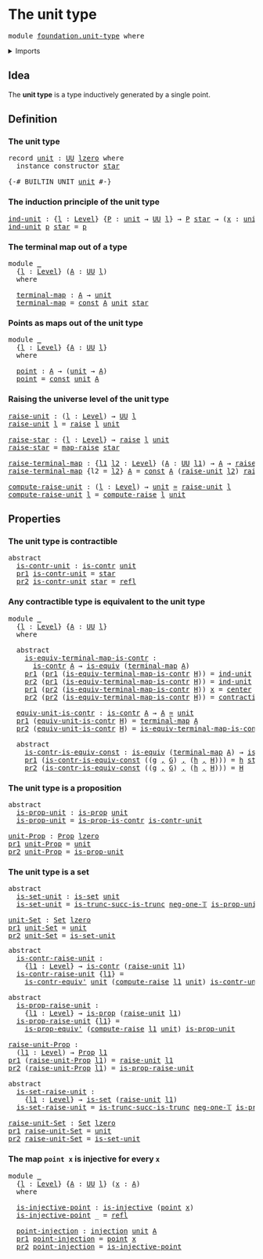 # The unit type

<pre class="Agda"><a id="26" class="Keyword">module</a> <a id="33" href="foundation.unit-type.html" class="Module">foundation.unit-type</a> <a id="54" class="Keyword">where</a>
</pre>
<details><summary>Imports</summary>

<pre class="Agda"><a id="110" class="Keyword">open</a> <a id="115" class="Keyword">import</a> <a id="122" href="foundation.dependent-pair-types.html" class="Module">foundation.dependent-pair-types</a>
<a id="154" class="Keyword">open</a> <a id="159" class="Keyword">import</a> <a id="166" href="foundation.raising-universe-levels.html" class="Module">foundation.raising-universe-levels</a>
<a id="201" class="Keyword">open</a> <a id="206" class="Keyword">import</a> <a id="213" href="foundation.universe-levels.html" class="Module">foundation.universe-levels</a>

<a id="241" class="Keyword">open</a> <a id="246" class="Keyword">import</a> <a id="253" href="foundation-core.constant-maps.html" class="Module">foundation-core.constant-maps</a>
<a id="283" class="Keyword">open</a> <a id="288" class="Keyword">import</a> <a id="295" href="foundation-core.contractible-types.html" class="Module">foundation-core.contractible-types</a>
<a id="330" class="Keyword">open</a> <a id="335" class="Keyword">import</a> <a id="342" href="foundation-core.equivalences.html" class="Module">foundation-core.equivalences</a>
<a id="371" class="Keyword">open</a> <a id="376" class="Keyword">import</a> <a id="383" href="foundation-core.identity-types.html" class="Module">foundation-core.identity-types</a>
<a id="414" class="Keyword">open</a> <a id="419" class="Keyword">import</a> <a id="426" href="foundation-core.injective-maps.html" class="Module">foundation-core.injective-maps</a>
<a id="457" class="Keyword">open</a> <a id="462" class="Keyword">import</a> <a id="469" href="foundation-core.propositions.html" class="Module">foundation-core.propositions</a>
<a id="498" class="Keyword">open</a> <a id="503" class="Keyword">import</a> <a id="510" href="foundation-core.sets.html" class="Module">foundation-core.sets</a>
<a id="531" class="Keyword">open</a> <a id="536" class="Keyword">import</a> <a id="543" href="foundation-core.truncated-types.html" class="Module">foundation-core.truncated-types</a>
<a id="575" class="Keyword">open</a> <a id="580" class="Keyword">import</a> <a id="587" href="foundation-core.truncation-levels.html" class="Module">foundation-core.truncation-levels</a>
</pre>
</details>

## Idea

The **unit type** is a type inductively generated by a single point.

## Definition

### The unit type

<pre class="Agda"><a id="759" class="Keyword">record</a> <a id="unit"></a><a id="766" href="foundation.unit-type.html#766" class="Record">unit</a> <a id="771" class="Symbol">:</a> <a id="773" href="Agda.Primitive.html#388" class="Primitive">UU</a> <a id="776" href="Agda.Primitive.html#915" class="Primitive">lzero</a> <a id="782" class="Keyword">where</a>
  <a id="790" class="Keyword">instance</a> <a id="799" class="Keyword">constructor</a> <a id="star"></a><a id="811" href="foundation.unit-type.html#811" class="InductiveConstructor">star</a>

<a id="817" class="Symbol">{-#</a> <a id="821" class="Keyword">BUILTIN</a> <a id="829" class="Keyword">UNIT</a> <a id="834" href="foundation.unit-type.html#766" class="Record">unit</a> <a id="839" class="Symbol">#-}</a>
</pre>
### The induction principle of the unit type

<pre class="Agda"><a id="ind-unit"></a><a id="902" href="foundation.unit-type.html#902" class="Function">ind-unit</a> <a id="911" class="Symbol">:</a> <a id="913" class="Symbol">{</a><a id="914" href="foundation.unit-type.html#914" class="Bound">l</a> <a id="916" class="Symbol">:</a> <a id="918" href="Agda.Primitive.html#742" class="Postulate">Level</a><a id="923" class="Symbol">}</a> <a id="925" class="Symbol">{</a><a id="926" href="foundation.unit-type.html#926" class="Bound">P</a> <a id="928" class="Symbol">:</a> <a id="930" href="foundation.unit-type.html#766" class="Record">unit</a> <a id="935" class="Symbol">→</a> <a id="937" href="Agda.Primitive.html#388" class="Primitive">UU</a> <a id="940" href="foundation.unit-type.html#914" class="Bound">l</a><a id="941" class="Symbol">}</a> <a id="943" class="Symbol">→</a> <a id="945" href="foundation.unit-type.html#926" class="Bound">P</a> <a id="947" href="foundation.unit-type.html#811" class="InductiveConstructor">star</a> <a id="952" class="Symbol">→</a> <a id="954" class="Symbol">(</a><a id="955" href="foundation.unit-type.html#955" class="Bound">x</a> <a id="957" class="Symbol">:</a> <a id="959" href="foundation.unit-type.html#766" class="Record">unit</a><a id="963" class="Symbol">)</a> <a id="965" class="Symbol">→</a> <a id="967" href="foundation.unit-type.html#926" class="Bound">P</a> <a id="969" href="foundation.unit-type.html#955" class="Bound">x</a>
<a id="971" href="foundation.unit-type.html#902" class="Function">ind-unit</a> <a id="980" href="foundation.unit-type.html#980" class="Bound">p</a> <a id="982" href="foundation.unit-type.html#811" class="InductiveConstructor">star</a> <a id="987" class="Symbol">=</a> <a id="989" href="foundation.unit-type.html#980" class="Bound">p</a>
</pre>
### The terminal map out of a type

<pre class="Agda"><a id="1040" class="Keyword">module</a> <a id="1047" href="foundation.unit-type.html#1047" class="Module">_</a>
  <a id="1051" class="Symbol">{</a><a id="1052" href="foundation.unit-type.html#1052" class="Bound">l</a> <a id="1054" class="Symbol">:</a> <a id="1056" href="Agda.Primitive.html#742" class="Postulate">Level</a><a id="1061" class="Symbol">}</a> <a id="1063" class="Symbol">(</a><a id="1064" href="foundation.unit-type.html#1064" class="Bound">A</a> <a id="1066" class="Symbol">:</a> <a id="1068" href="Agda.Primitive.html#388" class="Primitive">UU</a> <a id="1071" href="foundation.unit-type.html#1052" class="Bound">l</a><a id="1072" class="Symbol">)</a>
  <a id="1076" class="Keyword">where</a>

  <a id="1085" href="foundation.unit-type.html#1085" class="Function">terminal-map</a> <a id="1098" class="Symbol">:</a> <a id="1100" href="foundation.unit-type.html#1064" class="Bound">A</a> <a id="1102" class="Symbol">→</a> <a id="1104" href="foundation.unit-type.html#766" class="Record">unit</a>
  <a id="1111" href="foundation.unit-type.html#1085" class="Function">terminal-map</a> <a id="1124" class="Symbol">=</a> <a id="1126" href="foundation-core.constant-maps.html#198" class="Function">const</a> <a id="1132" href="foundation.unit-type.html#1064" class="Bound">A</a> <a id="1134" href="foundation.unit-type.html#766" class="Record">unit</a> <a id="1139" href="foundation.unit-type.html#811" class="InductiveConstructor">star</a>
</pre>
### Points as maps out of the unit type

<pre class="Agda"><a id="1198" class="Keyword">module</a> <a id="1205" href="foundation.unit-type.html#1205" class="Module">_</a>
  <a id="1209" class="Symbol">{</a><a id="1210" href="foundation.unit-type.html#1210" class="Bound">l</a> <a id="1212" class="Symbol">:</a> <a id="1214" href="Agda.Primitive.html#742" class="Postulate">Level</a><a id="1219" class="Symbol">}</a> <a id="1221" class="Symbol">{</a><a id="1222" href="foundation.unit-type.html#1222" class="Bound">A</a> <a id="1224" class="Symbol">:</a> <a id="1226" href="Agda.Primitive.html#388" class="Primitive">UU</a> <a id="1229" href="foundation.unit-type.html#1210" class="Bound">l</a><a id="1230" class="Symbol">}</a>
  <a id="1234" class="Keyword">where</a>

  <a id="1243" href="foundation.unit-type.html#1243" class="Function">point</a> <a id="1249" class="Symbol">:</a> <a id="1251" href="foundation.unit-type.html#1222" class="Bound">A</a> <a id="1253" class="Symbol">→</a> <a id="1255" class="Symbol">(</a><a id="1256" href="foundation.unit-type.html#766" class="Record">unit</a> <a id="1261" class="Symbol">→</a> <a id="1263" href="foundation.unit-type.html#1222" class="Bound">A</a><a id="1264" class="Symbol">)</a>
  <a id="1268" href="foundation.unit-type.html#1243" class="Function">point</a> <a id="1274" class="Symbol">=</a> <a id="1276" href="foundation-core.constant-maps.html#198" class="Function">const</a> <a id="1282" href="foundation.unit-type.html#766" class="Record">unit</a> <a id="1287" href="foundation.unit-type.html#1222" class="Bound">A</a>
</pre>
### Raising the universe level of the unit type

<pre class="Agda"><a id="raise-unit"></a><a id="1351" href="foundation.unit-type.html#1351" class="Function">raise-unit</a> <a id="1362" class="Symbol">:</a> <a id="1364" class="Symbol">(</a><a id="1365" href="foundation.unit-type.html#1365" class="Bound">l</a> <a id="1367" class="Symbol">:</a> <a id="1369" href="Agda.Primitive.html#742" class="Postulate">Level</a><a id="1374" class="Symbol">)</a> <a id="1376" class="Symbol">→</a> <a id="1378" href="Agda.Primitive.html#388" class="Primitive">UU</a> <a id="1381" href="foundation.unit-type.html#1365" class="Bound">l</a>
<a id="1383" href="foundation.unit-type.html#1351" class="Function">raise-unit</a> <a id="1394" href="foundation.unit-type.html#1394" class="Bound">l</a> <a id="1396" class="Symbol">=</a> <a id="1398" href="foundation.raising-universe-levels.html#997" class="Datatype">raise</a> <a id="1404" href="foundation.unit-type.html#1394" class="Bound">l</a> <a id="1406" href="foundation.unit-type.html#766" class="Record">unit</a>

<a id="raise-star"></a><a id="1412" href="foundation.unit-type.html#1412" class="Function">raise-star</a> <a id="1423" class="Symbol">:</a> <a id="1425" class="Symbol">{</a><a id="1426" href="foundation.unit-type.html#1426" class="Bound">l</a> <a id="1428" class="Symbol">:</a> <a id="1430" href="Agda.Primitive.html#742" class="Postulate">Level</a><a id="1435" class="Symbol">}</a> <a id="1437" class="Symbol">→</a> <a id="1439" href="foundation.raising-universe-levels.html#997" class="Datatype">raise</a> <a id="1445" href="foundation.unit-type.html#1426" class="Bound">l</a> <a id="1447" href="foundation.unit-type.html#766" class="Record">unit</a>
<a id="1452" href="foundation.unit-type.html#1412" class="Function">raise-star</a> <a id="1463" class="Symbol">=</a> <a id="1465" href="foundation.raising-universe-levels.html#1062" class="InductiveConstructor">map-raise</a> <a id="1475" href="foundation.unit-type.html#811" class="InductiveConstructor">star</a>

<a id="raise-terminal-map"></a><a id="1481" href="foundation.unit-type.html#1481" class="Function">raise-terminal-map</a> <a id="1500" class="Symbol">:</a> <a id="1502" class="Symbol">{</a><a id="1503" href="foundation.unit-type.html#1503" class="Bound">l1</a> <a id="1506" href="foundation.unit-type.html#1506" class="Bound">l2</a> <a id="1509" class="Symbol">:</a> <a id="1511" href="Agda.Primitive.html#742" class="Postulate">Level</a><a id="1516" class="Symbol">}</a> <a id="1518" class="Symbol">(</a><a id="1519" href="foundation.unit-type.html#1519" class="Bound">A</a> <a id="1521" class="Symbol">:</a> <a id="1523" href="Agda.Primitive.html#388" class="Primitive">UU</a> <a id="1526" href="foundation.unit-type.html#1503" class="Bound">l1</a><a id="1528" class="Symbol">)</a> <a id="1530" class="Symbol">→</a> <a id="1532" href="foundation.unit-type.html#1519" class="Bound">A</a> <a id="1534" class="Symbol">→</a> <a id="1536" href="foundation.unit-type.html#1351" class="Function">raise-unit</a> <a id="1547" href="foundation.unit-type.html#1506" class="Bound">l2</a>
<a id="1550" href="foundation.unit-type.html#1481" class="Function">raise-terminal-map</a> <a id="1569" class="Symbol">{</a><a id="1570" class="Argument">l2</a> <a id="1573" class="Symbol">=</a> <a id="1575" href="foundation.unit-type.html#1575" class="Bound">l2</a><a id="1577" class="Symbol">}</a> <a id="1579" href="foundation.unit-type.html#1579" class="Bound">A</a> <a id="1581" class="Symbol">=</a> <a id="1583" href="foundation-core.constant-maps.html#198" class="Function">const</a> <a id="1589" href="foundation.unit-type.html#1579" class="Bound">A</a> <a id="1591" class="Symbol">(</a><a id="1592" href="foundation.unit-type.html#1351" class="Function">raise-unit</a> <a id="1603" href="foundation.unit-type.html#1575" class="Bound">l2</a><a id="1605" class="Symbol">)</a> <a id="1607" href="foundation.unit-type.html#1412" class="Function">raise-star</a>

<a id="compute-raise-unit"></a><a id="1619" href="foundation.unit-type.html#1619" class="Function">compute-raise-unit</a> <a id="1638" class="Symbol">:</a> <a id="1640" class="Symbol">(</a><a id="1641" href="foundation.unit-type.html#1641" class="Bound">l</a> <a id="1643" class="Symbol">:</a> <a id="1645" href="Agda.Primitive.html#742" class="Postulate">Level</a><a id="1650" class="Symbol">)</a> <a id="1652" class="Symbol">→</a> <a id="1654" href="foundation.unit-type.html#766" class="Record">unit</a> <a id="1659" href="foundation-core.equivalences.html#2669" class="Function Operator">≃</a> <a id="1661" href="foundation.unit-type.html#1351" class="Function">raise-unit</a> <a id="1672" href="foundation.unit-type.html#1641" class="Bound">l</a>
<a id="1674" href="foundation.unit-type.html#1619" class="Function">compute-raise-unit</a> <a id="1693" href="foundation.unit-type.html#1693" class="Bound">l</a> <a id="1695" class="Symbol">=</a> <a id="1697" href="foundation.raising-universe-levels.html#1771" class="Function">compute-raise</a> <a id="1711" href="foundation.unit-type.html#1693" class="Bound">l</a> <a id="1713" href="foundation.unit-type.html#766" class="Record">unit</a>
</pre>
## Properties

### The unit type is contractible

<pre class="Agda"><a id="1781" class="Keyword">abstract</a>
  <a id="is-contr-unit"></a><a id="1792" href="foundation.unit-type.html#1792" class="Function">is-contr-unit</a> <a id="1806" class="Symbol">:</a> <a id="1808" href="foundation-core.contractible-types.html#855" class="Function">is-contr</a> <a id="1817" href="foundation.unit-type.html#766" class="Record">unit</a>
  <a id="1824" href="foundation.dependent-pair-types.html#603" class="Field">pr1</a> <a id="1828" href="foundation.unit-type.html#1792" class="Function">is-contr-unit</a> <a id="1842" class="Symbol">=</a> <a id="1844" href="foundation.unit-type.html#811" class="InductiveConstructor">star</a>
  <a id="1851" href="foundation.dependent-pair-types.html#615" class="Field">pr2</a> <a id="1855" href="foundation.unit-type.html#1792" class="Function">is-contr-unit</a> <a id="1869" href="foundation.unit-type.html#811" class="InductiveConstructor">star</a> <a id="1874" class="Symbol">=</a> <a id="1876" href="foundation-core.identity-types.html#1922" class="InductiveConstructor">refl</a>
</pre>
### Any contractible type is equivalent to the unit type

<pre class="Agda"><a id="1952" class="Keyword">module</a> <a id="1959" href="foundation.unit-type.html#1959" class="Module">_</a>
  <a id="1963" class="Symbol">{</a><a id="1964" href="foundation.unit-type.html#1964" class="Bound">l</a> <a id="1966" class="Symbol">:</a> <a id="1968" href="Agda.Primitive.html#742" class="Postulate">Level</a><a id="1973" class="Symbol">}</a> <a id="1975" class="Symbol">{</a><a id="1976" href="foundation.unit-type.html#1976" class="Bound">A</a> <a id="1978" class="Symbol">:</a> <a id="1980" href="Agda.Primitive.html#388" class="Primitive">UU</a> <a id="1983" href="foundation.unit-type.html#1964" class="Bound">l</a><a id="1984" class="Symbol">}</a>
  <a id="1988" class="Keyword">where</a>

  <a id="1997" class="Keyword">abstract</a>
    <a id="2010" href="foundation.unit-type.html#2010" class="Function">is-equiv-terminal-map-is-contr</a> <a id="2041" class="Symbol">:</a>
      <a id="2049" href="foundation-core.contractible-types.html#855" class="Function">is-contr</a> <a id="2058" href="foundation.unit-type.html#1976" class="Bound">A</a> <a id="2060" class="Symbol">→</a> <a id="2062" href="foundation-core.equivalences.html#1647" class="Function">is-equiv</a> <a id="2071" class="Symbol">(</a><a id="2072" href="foundation.unit-type.html#1085" class="Function">terminal-map</a> <a id="2085" href="foundation.unit-type.html#1976" class="Bound">A</a><a id="2086" class="Symbol">)</a>
    <a id="2092" href="foundation.dependent-pair-types.html#603" class="Field">pr1</a> <a id="2096" class="Symbol">(</a><a id="2097" href="foundation.dependent-pair-types.html#603" class="Field">pr1</a> <a id="2101" class="Symbol">(</a><a id="2102" href="foundation.unit-type.html#2010" class="Function">is-equiv-terminal-map-is-contr</a> <a id="2133" href="foundation.unit-type.html#2133" class="Bound">H</a><a id="2134" class="Symbol">))</a> <a id="2137" class="Symbol">=</a> <a id="2139" href="foundation.unit-type.html#902" class="Function">ind-unit</a> <a id="2148" class="Symbol">(</a><a id="2149" href="foundation-core.contractible-types.html#947" class="Function">center</a> <a id="2156" href="foundation.unit-type.html#2133" class="Bound">H</a><a id="2157" class="Symbol">)</a>
    <a id="2163" href="foundation.dependent-pair-types.html#615" class="Field">pr2</a> <a id="2167" class="Symbol">(</a><a id="2168" href="foundation.dependent-pair-types.html#603" class="Field">pr1</a> <a id="2172" class="Symbol">(</a><a id="2173" href="foundation.unit-type.html#2010" class="Function">is-equiv-terminal-map-is-contr</a> <a id="2204" href="foundation.unit-type.html#2204" class="Bound">H</a><a id="2205" class="Symbol">))</a> <a id="2208" class="Symbol">=</a> <a id="2210" href="foundation.unit-type.html#902" class="Function">ind-unit</a> <a id="2219" href="foundation-core.identity-types.html#1922" class="InductiveConstructor">refl</a>
    <a id="2228" href="foundation.dependent-pair-types.html#603" class="Field">pr1</a> <a id="2232" class="Symbol">(</a><a id="2233" href="foundation.dependent-pair-types.html#615" class="Field">pr2</a> <a id="2237" class="Symbol">(</a><a id="2238" href="foundation.unit-type.html#2010" class="Function">is-equiv-terminal-map-is-contr</a> <a id="2269" href="foundation.unit-type.html#2269" class="Bound">H</a><a id="2270" class="Symbol">))</a> <a id="2273" href="foundation.unit-type.html#2273" class="Bound">x</a> <a id="2275" class="Symbol">=</a> <a id="2277" href="foundation-core.contractible-types.html#947" class="Function">center</a> <a id="2284" href="foundation.unit-type.html#2269" class="Bound">H</a>
    <a id="2290" href="foundation.dependent-pair-types.html#615" class="Field">pr2</a> <a id="2294" class="Symbol">(</a><a id="2295" href="foundation.dependent-pair-types.html#615" class="Field">pr2</a> <a id="2299" class="Symbol">(</a><a id="2300" href="foundation.unit-type.html#2010" class="Function">is-equiv-terminal-map-is-contr</a> <a id="2331" href="foundation.unit-type.html#2331" class="Bound">H</a><a id="2332" class="Symbol">))</a> <a id="2335" class="Symbol">=</a> <a id="2337" href="foundation-core.contractible-types.html#1285" class="Function">contraction</a> <a id="2349" href="foundation.unit-type.html#2331" class="Bound">H</a>

  <a id="2354" href="foundation.unit-type.html#2354" class="Function">equiv-unit-is-contr</a> <a id="2374" class="Symbol">:</a> <a id="2376" href="foundation-core.contractible-types.html#855" class="Function">is-contr</a> <a id="2385" href="foundation.unit-type.html#1976" class="Bound">A</a> <a id="2387" class="Symbol">→</a> <a id="2389" href="foundation.unit-type.html#1976" class="Bound">A</a> <a id="2391" href="foundation-core.equivalences.html#2669" class="Function Operator">≃</a> <a id="2393" href="foundation.unit-type.html#766" class="Record">unit</a>
  <a id="2400" href="foundation.dependent-pair-types.html#603" class="Field">pr1</a> <a id="2404" class="Symbol">(</a><a id="2405" href="foundation.unit-type.html#2354" class="Function">equiv-unit-is-contr</a> <a id="2425" href="foundation.unit-type.html#2425" class="Bound">H</a><a id="2426" class="Symbol">)</a> <a id="2428" class="Symbol">=</a> <a id="2430" href="foundation.unit-type.html#1085" class="Function">terminal-map</a> <a id="2443" href="foundation.unit-type.html#1976" class="Bound">A</a>
  <a id="2447" href="foundation.dependent-pair-types.html#615" class="Field">pr2</a> <a id="2451" class="Symbol">(</a><a id="2452" href="foundation.unit-type.html#2354" class="Function">equiv-unit-is-contr</a> <a id="2472" href="foundation.unit-type.html#2472" class="Bound">H</a><a id="2473" class="Symbol">)</a> <a id="2475" class="Symbol">=</a> <a id="2477" href="foundation.unit-type.html#2010" class="Function">is-equiv-terminal-map-is-contr</a> <a id="2508" href="foundation.unit-type.html#2472" class="Bound">H</a>

  <a id="2513" class="Keyword">abstract</a>
    <a id="2526" href="foundation.unit-type.html#2526" class="Function">is-contr-is-equiv-const</a> <a id="2550" class="Symbol">:</a> <a id="2552" href="foundation-core.equivalences.html#1647" class="Function">is-equiv</a> <a id="2561" class="Symbol">(</a><a id="2562" href="foundation.unit-type.html#1085" class="Function">terminal-map</a> <a id="2575" href="foundation.unit-type.html#1976" class="Bound">A</a><a id="2576" class="Symbol">)</a> <a id="2578" class="Symbol">→</a> <a id="2580" href="foundation-core.contractible-types.html#855" class="Function">is-contr</a> <a id="2589" href="foundation.unit-type.html#1976" class="Bound">A</a>
    <a id="2595" href="foundation.dependent-pair-types.html#603" class="Field">pr1</a> <a id="2599" class="Symbol">(</a><a id="2600" href="foundation.unit-type.html#2526" class="Function">is-contr-is-equiv-const</a> <a id="2624" class="Symbol">((</a><a id="2626" href="foundation.unit-type.html#2626" class="Bound">g</a> <a id="2628" href="foundation.dependent-pair-types.html#689" class="InductiveConstructor Operator">,</a> <a id="2630" href="foundation.unit-type.html#2630" class="Bound">G</a><a id="2631" class="Symbol">)</a> <a id="2633" href="foundation.dependent-pair-types.html#689" class="InductiveConstructor Operator">,</a> <a id="2635" class="Symbol">(</a><a id="2636" href="foundation.unit-type.html#2636" class="Bound">h</a> <a id="2638" href="foundation.dependent-pair-types.html#689" class="InductiveConstructor Operator">,</a> <a id="2640" href="foundation.unit-type.html#2640" class="Bound">H</a><a id="2641" class="Symbol">)))</a> <a id="2645" class="Symbol">=</a> <a id="2647" href="foundation.unit-type.html#2636" class="Bound">h</a> <a id="2649" href="foundation.unit-type.html#811" class="InductiveConstructor">star</a>
    <a id="2658" href="foundation.dependent-pair-types.html#615" class="Field">pr2</a> <a id="2662" class="Symbol">(</a><a id="2663" href="foundation.unit-type.html#2526" class="Function">is-contr-is-equiv-const</a> <a id="2687" class="Symbol">((</a><a id="2689" href="foundation.unit-type.html#2689" class="Bound">g</a> <a id="2691" href="foundation.dependent-pair-types.html#689" class="InductiveConstructor Operator">,</a> <a id="2693" href="foundation.unit-type.html#2693" class="Bound">G</a><a id="2694" class="Symbol">)</a> <a id="2696" href="foundation.dependent-pair-types.html#689" class="InductiveConstructor Operator">,</a> <a id="2698" class="Symbol">(</a><a id="2699" href="foundation.unit-type.html#2699" class="Bound">h</a> <a id="2701" href="foundation.dependent-pair-types.html#689" class="InductiveConstructor Operator">,</a> <a id="2703" href="foundation.unit-type.html#2703" class="Bound">H</a><a id="2704" class="Symbol">)))</a> <a id="2708" class="Symbol">=</a> <a id="2710" href="foundation.unit-type.html#2703" class="Bound">H</a>
</pre>
### The unit type is a proposition

<pre class="Agda"><a id="2761" class="Keyword">abstract</a>
  <a id="is-prop-unit"></a><a id="2772" href="foundation.unit-type.html#2772" class="Function">is-prop-unit</a> <a id="2785" class="Symbol">:</a> <a id="2787" href="foundation-core.propositions.html#867" class="Function">is-prop</a> <a id="2795" href="foundation.unit-type.html#766" class="Record">unit</a>
  <a id="2802" href="foundation.unit-type.html#2772" class="Function">is-prop-unit</a> <a id="2815" class="Symbol">=</a> <a id="2817" href="foundation-core.contractible-types.html#8308" class="Function">is-prop-is-contr</a> <a id="2834" href="foundation.unit-type.html#1792" class="Function">is-contr-unit</a>

<a id="unit-Prop"></a><a id="2849" href="foundation.unit-type.html#2849" class="Function">unit-Prop</a> <a id="2859" class="Symbol">:</a> <a id="2861" href="foundation-core.propositions.html#949" class="Function">Prop</a> <a id="2866" href="Agda.Primitive.html#915" class="Primitive">lzero</a>
<a id="2872" href="foundation.dependent-pair-types.html#603" class="Field">pr1</a> <a id="2876" href="foundation.unit-type.html#2849" class="Function">unit-Prop</a> <a id="2886" class="Symbol">=</a> <a id="2888" href="foundation.unit-type.html#766" class="Record">unit</a>
<a id="2893" href="foundation.dependent-pair-types.html#615" class="Field">pr2</a> <a id="2897" href="foundation.unit-type.html#2849" class="Function">unit-Prop</a> <a id="2907" class="Symbol">=</a> <a id="2909" href="foundation.unit-type.html#2772" class="Function">is-prop-unit</a>
</pre>
### The unit type is a set

<pre class="Agda"><a id="2963" class="Keyword">abstract</a>
  <a id="is-set-unit"></a><a id="2974" href="foundation.unit-type.html#2974" class="Function">is-set-unit</a> <a id="2986" class="Symbol">:</a> <a id="2988" href="foundation-core.sets.html#614" class="Function">is-set</a> <a id="2995" href="foundation.unit-type.html#766" class="Record">unit</a>
  <a id="3002" href="foundation.unit-type.html#2974" class="Function">is-set-unit</a> <a id="3014" class="Symbol">=</a> <a id="3016" href="foundation-core.truncated-types.html#1979" class="Function">is-trunc-succ-is-trunc</a> <a id="3039" href="foundation-core.truncation-levels.html#628" class="Function">neg-one-𝕋</a> <a id="3049" href="foundation.unit-type.html#2772" class="Function">is-prop-unit</a>

<a id="unit-Set"></a><a id="3063" href="foundation.unit-type.html#3063" class="Function">unit-Set</a> <a id="3072" class="Symbol">:</a> <a id="3074" href="foundation-core.sets.html#689" class="Function">Set</a> <a id="3078" href="Agda.Primitive.html#915" class="Primitive">lzero</a>
<a id="3084" href="foundation.dependent-pair-types.html#603" class="Field">pr1</a> <a id="3088" href="foundation.unit-type.html#3063" class="Function">unit-Set</a> <a id="3097" class="Symbol">=</a> <a id="3099" href="foundation.unit-type.html#766" class="Record">unit</a>
<a id="3104" href="foundation.dependent-pair-types.html#615" class="Field">pr2</a> <a id="3108" href="foundation.unit-type.html#3063" class="Function">unit-Set</a> <a id="3117" class="Symbol">=</a> <a id="3119" href="foundation.unit-type.html#2974" class="Function">is-set-unit</a>
</pre>
<pre class="Agda"><a id="3144" class="Keyword">abstract</a>
  <a id="is-contr-raise-unit"></a><a id="3155" href="foundation.unit-type.html#3155" class="Function">is-contr-raise-unit</a> <a id="3175" class="Symbol">:</a>
    <a id="3181" class="Symbol">{</a><a id="3182" href="foundation.unit-type.html#3182" class="Bound">l1</a> <a id="3185" class="Symbol">:</a> <a id="3187" href="Agda.Primitive.html#742" class="Postulate">Level</a><a id="3192" class="Symbol">}</a> <a id="3194" class="Symbol">→</a> <a id="3196" href="foundation-core.contractible-types.html#855" class="Function">is-contr</a> <a id="3205" class="Symbol">(</a><a id="3206" href="foundation.unit-type.html#1351" class="Function">raise-unit</a> <a id="3217" href="foundation.unit-type.html#3182" class="Bound">l1</a><a id="3219" class="Symbol">)</a>
  <a id="3223" href="foundation.unit-type.html#3155" class="Function">is-contr-raise-unit</a> <a id="3243" class="Symbol">{</a><a id="3244" href="foundation.unit-type.html#3244" class="Bound">l1</a><a id="3246" class="Symbol">}</a> <a id="3248" class="Symbol">=</a>
    <a id="3254" href="foundation-core.contractible-types.html#4125" class="Function">is-contr-equiv&#39;</a> <a id="3270" href="foundation.unit-type.html#766" class="Record">unit</a> <a id="3275" class="Symbol">(</a><a id="3276" href="foundation.raising-universe-levels.html#1771" class="Function">compute-raise</a> <a id="3290" href="foundation.unit-type.html#3244" class="Bound">l1</a> <a id="3293" href="foundation.unit-type.html#766" class="Record">unit</a><a id="3297" class="Symbol">)</a> <a id="3299" href="foundation.unit-type.html#1792" class="Function">is-contr-unit</a>

<a id="3314" class="Keyword">abstract</a>
  <a id="is-prop-raise-unit"></a><a id="3325" href="foundation.unit-type.html#3325" class="Function">is-prop-raise-unit</a> <a id="3344" class="Symbol">:</a>
    <a id="3350" class="Symbol">{</a><a id="3351" href="foundation.unit-type.html#3351" class="Bound">l1</a> <a id="3354" class="Symbol">:</a> <a id="3356" href="Agda.Primitive.html#742" class="Postulate">Level</a><a id="3361" class="Symbol">}</a> <a id="3363" class="Symbol">→</a> <a id="3365" href="foundation-core.propositions.html#867" class="Function">is-prop</a> <a id="3373" class="Symbol">(</a><a id="3374" href="foundation.unit-type.html#1351" class="Function">raise-unit</a> <a id="3385" href="foundation.unit-type.html#3351" class="Bound">l1</a><a id="3387" class="Symbol">)</a>
  <a id="3391" href="foundation.unit-type.html#3325" class="Function">is-prop-raise-unit</a> <a id="3410" class="Symbol">{</a><a id="3411" href="foundation.unit-type.html#3411" class="Bound">l1</a><a id="3413" class="Symbol">}</a> <a id="3415" class="Symbol">=</a>
    <a id="3421" href="foundation-core.propositions.html#4423" class="Function">is-prop-equiv&#39;</a> <a id="3436" class="Symbol">(</a><a id="3437" href="foundation.raising-universe-levels.html#1771" class="Function">compute-raise</a> <a id="3451" href="foundation.unit-type.html#3411" class="Bound">l1</a> <a id="3454" href="foundation.unit-type.html#766" class="Record">unit</a><a id="3458" class="Symbol">)</a> <a id="3460" href="foundation.unit-type.html#2772" class="Function">is-prop-unit</a>

<a id="raise-unit-Prop"></a><a id="3474" href="foundation.unit-type.html#3474" class="Function">raise-unit-Prop</a> <a id="3490" class="Symbol">:</a>
  <a id="3494" class="Symbol">(</a><a id="3495" href="foundation.unit-type.html#3495" class="Bound">l1</a> <a id="3498" class="Symbol">:</a> <a id="3500" href="Agda.Primitive.html#742" class="Postulate">Level</a><a id="3505" class="Symbol">)</a> <a id="3507" class="Symbol">→</a> <a id="3509" href="foundation-core.propositions.html#949" class="Function">Prop</a> <a id="3514" href="foundation.unit-type.html#3495" class="Bound">l1</a>
<a id="3517" href="foundation.dependent-pair-types.html#603" class="Field">pr1</a> <a id="3521" class="Symbol">(</a><a id="3522" href="foundation.unit-type.html#3474" class="Function">raise-unit-Prop</a> <a id="3538" href="foundation.unit-type.html#3538" class="Bound">l1</a><a id="3540" class="Symbol">)</a> <a id="3542" class="Symbol">=</a> <a id="3544" href="foundation.unit-type.html#1351" class="Function">raise-unit</a> <a id="3555" href="foundation.unit-type.html#3538" class="Bound">l1</a>
<a id="3558" href="foundation.dependent-pair-types.html#615" class="Field">pr2</a> <a id="3562" class="Symbol">(</a><a id="3563" href="foundation.unit-type.html#3474" class="Function">raise-unit-Prop</a> <a id="3579" href="foundation.unit-type.html#3579" class="Bound">l1</a><a id="3581" class="Symbol">)</a> <a id="3583" class="Symbol">=</a> <a id="3585" href="foundation.unit-type.html#3325" class="Function">is-prop-raise-unit</a>

<a id="3605" class="Keyword">abstract</a>
  <a id="is-set-raise-unit"></a><a id="3616" href="foundation.unit-type.html#3616" class="Function">is-set-raise-unit</a> <a id="3634" class="Symbol">:</a>
    <a id="3640" class="Symbol">{</a><a id="3641" href="foundation.unit-type.html#3641" class="Bound">l1</a> <a id="3644" class="Symbol">:</a> <a id="3646" href="Agda.Primitive.html#742" class="Postulate">Level</a><a id="3651" class="Symbol">}</a> <a id="3653" class="Symbol">→</a> <a id="3655" href="foundation-core.sets.html#614" class="Function">is-set</a> <a id="3662" class="Symbol">(</a><a id="3663" href="foundation.unit-type.html#1351" class="Function">raise-unit</a> <a id="3674" href="foundation.unit-type.html#3641" class="Bound">l1</a><a id="3676" class="Symbol">)</a>
  <a id="3680" href="foundation.unit-type.html#3616" class="Function">is-set-raise-unit</a> <a id="3698" class="Symbol">=</a> <a id="3700" href="foundation-core.truncated-types.html#1979" class="Function">is-trunc-succ-is-trunc</a> <a id="3723" href="foundation-core.truncation-levels.html#628" class="Function">neg-one-𝕋</a> <a id="3733" href="foundation.unit-type.html#3325" class="Function">is-prop-raise-unit</a>

<a id="raise-unit-Set"></a><a id="3753" href="foundation.unit-type.html#3753" class="Function">raise-unit-Set</a> <a id="3768" class="Symbol">:</a> <a id="3770" href="foundation-core.sets.html#689" class="Function">Set</a> <a id="3774" href="Agda.Primitive.html#915" class="Primitive">lzero</a>
<a id="3780" href="foundation.dependent-pair-types.html#603" class="Field">pr1</a> <a id="3784" href="foundation.unit-type.html#3753" class="Function">raise-unit-Set</a> <a id="3799" class="Symbol">=</a> <a id="3801" href="foundation.unit-type.html#766" class="Record">unit</a>
<a id="3806" href="foundation.dependent-pair-types.html#615" class="Field">pr2</a> <a id="3810" href="foundation.unit-type.html#3753" class="Function">raise-unit-Set</a> <a id="3825" class="Symbol">=</a> <a id="3827" href="foundation.unit-type.html#2974" class="Function">is-set-unit</a>
</pre>
### The map `point x` is injective for every `x`

<pre class="Agda"><a id="3902" class="Keyword">module</a> <a id="3909" href="foundation.unit-type.html#3909" class="Module">_</a>
  <a id="3913" class="Symbol">{</a><a id="3914" href="foundation.unit-type.html#3914" class="Bound">l</a> <a id="3916" class="Symbol">:</a> <a id="3918" href="Agda.Primitive.html#742" class="Postulate">Level</a><a id="3923" class="Symbol">}</a> <a id="3925" class="Symbol">{</a><a id="3926" href="foundation.unit-type.html#3926" class="Bound">A</a> <a id="3928" class="Symbol">:</a> <a id="3930" href="Agda.Primitive.html#388" class="Primitive">UU</a> <a id="3933" href="foundation.unit-type.html#3914" class="Bound">l</a><a id="3934" class="Symbol">}</a> <a id="3936" class="Symbol">(</a><a id="3937" href="foundation.unit-type.html#3937" class="Bound">x</a> <a id="3939" class="Symbol">:</a> <a id="3941" href="foundation.unit-type.html#3926" class="Bound">A</a><a id="3942" class="Symbol">)</a>
  <a id="3946" class="Keyword">where</a>

  <a id="3955" href="foundation.unit-type.html#3955" class="Function">is-injective-point</a> <a id="3974" class="Symbol">:</a> <a id="3976" href="foundation-core.injective-maps.html#1071" class="Function">is-injective</a> <a id="3989" class="Symbol">(</a><a id="3990" href="foundation.unit-type.html#1243" class="Function">point</a> <a id="3996" href="foundation.unit-type.html#3937" class="Bound">x</a><a id="3997" class="Symbol">)</a>
  <a id="4001" href="foundation.unit-type.html#3955" class="Function">is-injective-point</a> <a id="4020" class="Symbol">_</a> <a id="4022" class="Symbol">=</a> <a id="4024" href="foundation-core.identity-types.html#1922" class="InductiveConstructor">refl</a>

  <a id="4032" href="foundation.unit-type.html#4032" class="Function">point-injection</a> <a id="4048" class="Symbol">:</a> <a id="4050" href="foundation-core.injective-maps.html#1217" class="Function">injection</a> <a id="4060" href="foundation.unit-type.html#766" class="Record">unit</a> <a id="4065" href="foundation.unit-type.html#3926" class="Bound">A</a>
  <a id="4069" href="foundation.dependent-pair-types.html#603" class="Field">pr1</a> <a id="4073" href="foundation.unit-type.html#4032" class="Function">point-injection</a> <a id="4089" class="Symbol">=</a> <a id="4091" href="foundation.unit-type.html#1243" class="Function">point</a> <a id="4097" href="foundation.unit-type.html#3937" class="Bound">x</a>
  <a id="4101" href="foundation.dependent-pair-types.html#615" class="Field">pr2</a> <a id="4105" href="foundation.unit-type.html#4032" class="Function">point-injection</a> <a id="4121" class="Symbol">=</a> <a id="4123" href="foundation.unit-type.html#3955" class="Function">is-injective-point</a>
</pre>